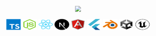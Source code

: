 <div align="center">
  <img height="300rem" src="https://github-readme-stats.vercel.app/api/top-langs/?username=jonascsilva&&theme=midnight-purple"/>
</div>
  
 <div align="center">
  <br>
  <img align="center" alt="TypeScript Icon" height="30" width="40" src="https://github.com/devicons/devicon/blob/master/icons/typescript/typescript-original.svg">
  <img align="center" alt="Node Icon" height="30" width="40" src="https://github.com/devicons/devicon/blob/master/icons/nodejs/nodejs-original.svg">
  <img align="center" alt="React Icon" height="30" width="40" src="https://github.com/devicons/devicon/blob/master/icons/react/react-original.svg">
  <img align="center" alt="NextJS Icon" height="30" width="40" src="https://github.com/devicons/devicon/blob/master/icons/nextjs/nextjs-original.svg">
  <img align="center" alt="Angular Icon" height="30" width="40" src="https://github.com/devicons/devicon/blob/master/icons/angularjs/angularjs-original.svg">
  <img align="center" alt="Flutter Icon" height="30" width="40" src="https://github.com/devicons/devicon/blob/master/icons/flutter/flutter-original.svg">
  <img align="center" alt="Blender Icon" height="30" width="40" src="https://github.com/devicons/devicon/blob/master/icons/blender/blender-original.svg">
  <img align="center" alt="Unity Icon" height="30" width="40" src="https://github.com/devicons/devicon/blob/master/icons/unity/unity-original.svg">
  <img align="center" alt="Unreal Engine Icon" height="30" width="40" src="https://github.com/devicons/devicon/blob/master/icons/unrealengine/unrealengine-original.svg">
</div>
